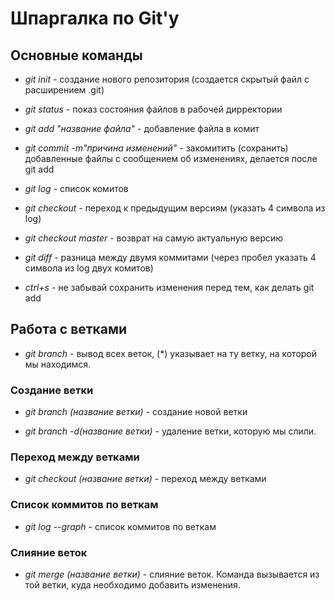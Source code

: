 # Шпаргалка по Git'у

## Основные команды

* *git init* - создание нового репозитория (создается скрытый файл с расширением .git)

* *git status* - показ состояния файлов в рабочей дирректории

* *git add "название файла"* - добавление файла в комит

* *git commit -m"причина изменений"* - закомитить (сохранить) добавленные файлы с сообщением об изменениях, делается после git add

* *git log* - список комитов

* *git checkout* - переход к предыдущим версиям (указать 4 символа из log)

* *git checkout master* - возврат на самую актуальную версию

* *git diff* - разница между двумя коммитами (через пробел указать 4 символа из log двух комитов)

* *ctrl+s* - не забывай сохранить изменения перед тем, как делать git add

## Работа с ветками

* *git branch* - вывод всех веток, (*) указывает на ту ветку, на которой мы находимся.

### Создание ветки

* *git branch (название ветки)* - создание новой ветки

* *git branch -d(название ветки)* - удаление ветки, которую мы слили.

### Переход между ветками

* *git checkout (название ветки)* - переход между ветками

### Список коммитов по веткам

* *git log --graph* - список коммитов по веткам

### Слияние веток

* *git merge (название ветки)* - слияние веток. Команда вызывается из той ветки, куда необходимо добавить изменения.